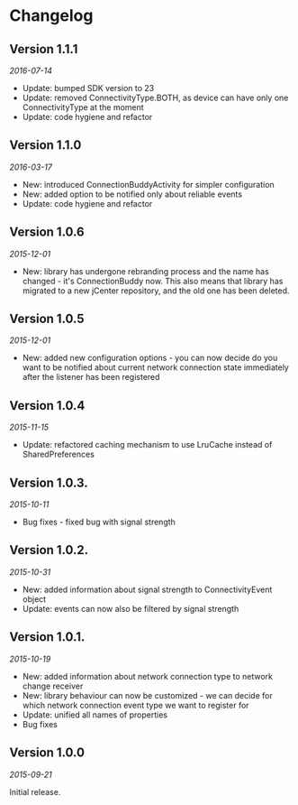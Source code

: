 Changelog
=========

## Version 1.1.1

_2016-07-14_

* Update: bumped SDK version to 23
* Update: removed ConnectivityType.BOTH, as device can have only one ConnectivityType at the moment
* Update: code hygiene and refactor

## Version 1.1.0

_2016-03-17_

* New: introduced ConnectionBuddyActivity for simpler configuration
* New: added option to be notified only about reliable events
* Update: code hygiene and refactor

## Version 1.0.6

_2015-12-01_

* New: library has undergone rebranding process and the name has changed - it's ConnectionBuddy now. This also means that library has
        migrated to a new jCenter repository, and the old one has been deleted.

## Version 1.0.5

_2015-12-01_

* New: added new configuration options - you can now decide do you want to be notified about current network connection state
        immediately after the listener has been registered

## Version 1.0.4

_2015-11-15_

* Update: refactored caching mechanism to use LruCache instead of SharedPreferences

## Version 1.0.3.

_2015-10-11_

* Bug fixes - fixed bug with signal strength

## Version 1.0.2.
_2015-10-31_

* New: added information about signal strength to ConnectivityEvent object
* Update: events can now also be filtered by signal strength

## Version 1.0.1.

_2015-10-19_

* New: added information about network connection type to network change receiver
* New: library behaviour can now be customized - we can decide for which network connection event type we want to register for
* Update: unified all names of properties
* Bug fixes 

## Version 1.0.0

_2015-09-21_

Initial release.